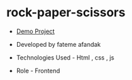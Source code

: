 # rock-paper-scissors
- [Demo Project](https://fatemehafandak.github.io/rock-paper-scissors/)

- Developed by fateme afandak
- Technologies Used - Html , css , js 
- Role - Frontend
